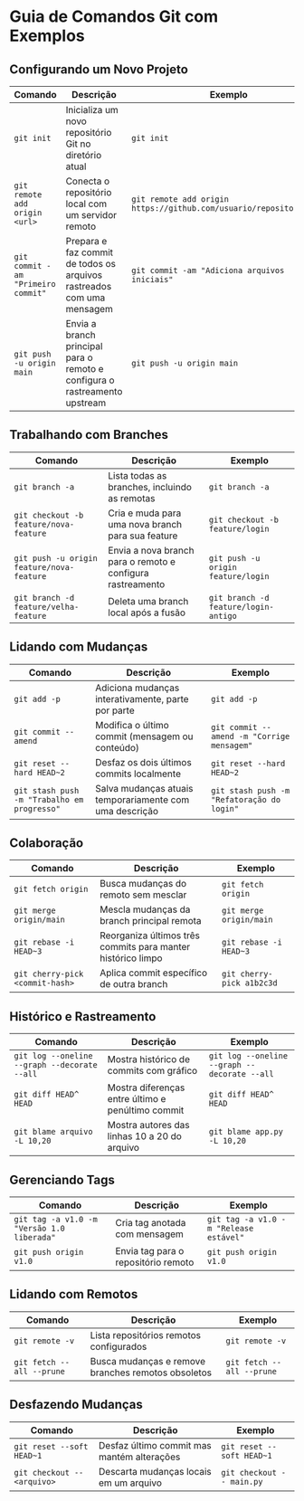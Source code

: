 # Guia de Comandos Git com Exemplos

## Configurando um Novo Projeto

| Comando                             | Descrição                                                                 | Exemplo                                                          |
|-------------------------------------|---------------------------------------------------------------------------|------------------------------------------------------------------|
| `git init`                          | Inicializa um novo repositório Git no diretório atual                     | `git init`                                                       |
| `git remote add origin <url>`       | Conecta o repositório local com um servidor remoto                        | `git remote add origin https://github.com/usuario/repositorio.git` |
| `git commit -am "Primeiro commit"`  | Prepara e faz commit de todos os arquivos rastreados com uma mensagem     | `git commit -am "Adiciona arquivos iniciais"`                    |
| `git push -u origin main`           | Envia a branch principal para o remoto e configura o rastreamento upstream| `git push -u origin main`                                       |

## Trabalhando com Branches

| Comando                                       | Descrição                                                               | Exemplo                                 |
|-----------------------------------------------|-------------------------------------------------------------------------|-----------------------------------------|
| `git branch -a`                               | Lista todas as branches, incluindo as remotas                          | `git branch -a`                          |
| `git checkout -b feature/nova-feature`        | Cria e muda para uma nova branch para sua feature                      | `git checkout -b feature/login`          |
| `git push -u origin feature/nova-feature`     | Envia a nova branch para o remoto e configura rastreamento             | `git push -u origin feature/login`       |
| `git branch -d feature/velha-feature`         | Deleta uma branch local após a fusão                                   | `git branch -d feature/login-antigo`     |

## Lidando com Mudanças

| Comando                                 | Descrição                                                                 | Exemplo                                      |
|-----------------------------------------|---------------------------------------------------------------------------|----------------------------------------------|
| `git add -p`                            | Adiciona mudanças interativamente, parte por parte                        | `git add -p`                                  |
| `git commit --amend`                    | Modifica o último commit (mensagem ou conteúdo)                           | `git commit --amend -m "Corrige mensagem"`    |
| `git reset --hard HEAD~2`              | Desfaz os dois últimos commits localmente                                 | `git reset --hard HEAD~2`                     |
| `git stash push -m "Trabalho em progresso"` | Salva mudanças atuais temporariamente com uma descrição                 | `git stash push -m "Refatoração do login"`    |

## Colaboração

| Comando                              | Descrição                                                                 | Exemplo                        |
|--------------------------------------|---------------------------------------------------------------------------|--------------------------------|
| `git fetch origin`                   | Busca mudanças do remoto sem mesclar                                      | `git fetch origin`             |
| `git merge origin/main`             | Mescla mudanças da branch principal remota                                | `git merge origin/main`        |
| `git rebase -i HEAD~3`              | Reorganiza últimos três commits para manter histórico limpo               | `git rebase -i HEAD~3`         |
| `git cherry-pick <commit-hash>`     | Aplica commit específico de outra branch                                  | `git cherry-pick a1b2c3d`      |

## Histórico e Rastreamento

| Comando                                              | Descrição                                                       | Exemplo                          |
|------------------------------------------------------|-----------------------------------------------------------------|----------------------------------|
| `git log --oneline --graph --decorate --all`         | Mostra histórico de commits com gráfico                         | `git log --oneline --graph --decorate --all` |
| `git diff HEAD^ HEAD`                                | Mostra diferenças entre último e penúltimo commit               | `git diff HEAD^ HEAD`            |
| `git blame arquivo -L 10,20`                         | Mostra autores das linhas 10 a 20 do arquivo                    | `git blame app.py -L 10,20`      |

## Gerenciando Tags

| Comando                                  | Descrição                                                       | Exemplo                                 |
|------------------------------------------|------------------------------------------------------------------|-----------------------------------------|
| `git tag -a v1.0 -m "Versão 1.0 liberada"` | Cria tag anotada com mensagem                                   | `git tag -a v1.0 -m "Release estável"`   |
| `git push origin v1.0`                    | Envia tag para o repositório remoto                             | `git push origin v1.0`                   |

## Lidando com Remotos

| Comando                     | Descrição                                                       | Exemplo                      |
|-----------------------------|------------------------------------------------------------------|------------------------------|
| `git remote -v`            | Lista repositórios remotos configurados                         | `git remote -v`              |
| `git fetch --all --prune` | Busca mudanças e remove branches remotos obsoletos              | `git fetch --all --prune`    |

## Desfazendo Mudanças

| Comando                            | Descrição                                                       | Exemplo                        |
|------------------------------------|------------------------------------------------------------------|--------------------------------|
| `git reset --soft HEAD~1`          | Desfaz último commit mas mantém alterações                      | `git reset --soft HEAD~1`      |
| `git checkout -- <arquivo>`        | Descarta mudanças locais em um arquivo                          | `git checkout -- main.py`      |

